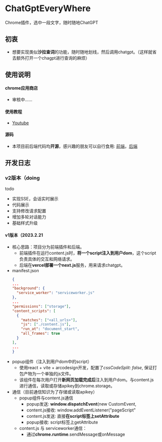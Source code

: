 # ChatGptEveryWhere
Chrome插件，选中一段文字，随时随地ChatGPT

## 初衷
- 想要实现类似**沙拉查词**的功能，随时随地划线，然后调用chatgpt。（这样就省去额外打开一个chagpt进行查询的麻烦）

## 使用说明
#### chrome应用商店
- 审核中......
#### 使用教程
- [Youtube](https://www.youtube.com/watch?v=dpUtVjIdXWk)

#### 源码
  - 本项目前后端代码均**开源**，感兴趣的朋友可以自行食用: [前端](https://github.com/LeiGitHub1024/ChatGPTEverywhere)，[后端](https://github.com/LeiGitHub1024/ChatGPTEverywhereBackEnd)

## 开发日志

### v2版本（doing
todo
- 实现SSE，会话实时展示
- 代码展示
- 支持修改请求配置
- 增加多轮对话能力
- 基础样式升级
#### v1版本（2023.2.21

- 核心思路：项目分为前端插件和后端。
  - 前端插件在运行content.js时，**将一个script注入到用户dom**，这个script负责具体的交互和网络请求。
  - 后端在**vercel部署一个next.js**服务，用来请求chatgpt。
- manifest.json
  ```json
  {
  ...
  "background": {
    "service_worker": "serviceworker.js"
  },
  ...
  "permissions": ["storage"],
  "content_scripts": [
    {
      "matches": ["<all_urls>"],
      "js": ["./content.js"],
      "run_at": "document_start",
      "all_frames": true
    }
  ],
  ...
  }
- popup组件（注入到用户dom中的script）
  - 使用react + vite + arcodesign开发，配置了*cssCodeSplit: false*, 保证打包产物为一个单独的js文件。
  - 该组件在每次用户打开**新网页加载完成后**注入到用户dom。与content.js进行通信，读取或存储apikey到chrome.storage。
- 通信（目前通信知识为了存储或读取apikey）
  - popup组件与content.js通信
     - popup发送: **window.dispatchEvent**(new CustomEvent,
     - content.js接收: window.addEventListener("pageScript"
     - content.js发送: 直接**在script标签上setAttribute**
     - popup接收: script标签上getAttribute
  - content.js 与 serviceworker通信：
     - 通过**chrome.runtime**.sendMessage或onMessage



